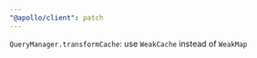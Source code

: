 ```yaml
---
"@apollo/client": patch
---
```


`QueryManager.transformCache`: use `WeakCache` instead of `WeakMap`
